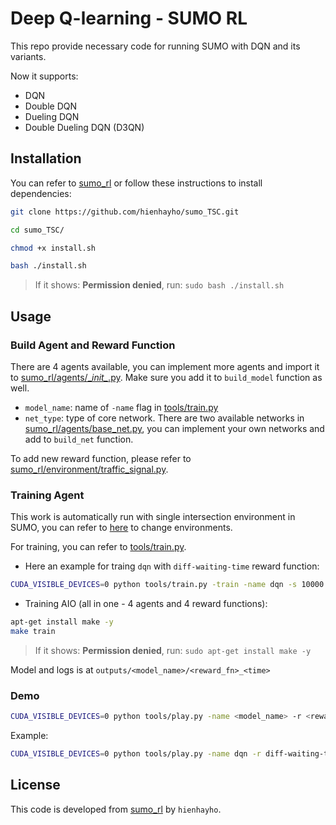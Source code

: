 # Deep Q-learning - SUMO RL

This repo provide necessary code for running SUMO with DQN and its variants.

Now it supports:
- DQN
- Double DQN
- Dueling DQN
- Double Dueling DQN (D3QN)

## Installation

You can refer to [sumo_rl](https://github.com/LucasAlegre/sumo-rl?tab=readme-ov-file#install) or follow these instructions to install dependencies:

```bash
git clone https://github.com/hienhayho/sumo_TSC.git

cd sumo_TSC/

chmod +x install.sh

bash ./install.sh
```
> If it shows: **Permission denied**, run: `sudo bash ./install.sh`

## Usage

### Build Agent and Reward Function

There are 4 agents available, you can implement more agents and import it to [sumo_rl/agents/\__init\__.py](sumo_rl/agents/__init__.py). Make sure you add it to `build_model` function as well.

- `model_name`: name of `-name` flag in [tools/train.py](tools/train.py)
- `net_type`: type of core network. There are two available networks in [sumo_rl/agents/base_net.py](sumo_rl/agents/base_net.py), you can implement your own networks and add to `build_net` function.

To add new reward function, please refer to [sumo_rl/environment/traffic_signal.py](sumo_rl/environment/traffic_signal.py).

### Training Agent
This work is automatically run with single intersection environment in SUMO, you can refer to [here](https://github.com/LucasAlegre/sumo-rl/tree/main/sumo_rl/nets) to change environments.

For training, you can refer to [tools/train.py](tools/train.py). 

* Here an example for traing `dqn` with `diff-waiting-time` reward function:
```bash
CUDA_VISIBLE_DEVICES=0 python tools/train.py -train -name dqn -s 10000
```

* Training AIO (all in one - 4 agents and 4 reward functions):
```bash
apt-get install make -y
make train
```
> If it shows: **Permission denied**, run: `sudo apt-get install make -y`

Model and logs is at `outputs/<model_name>/<reward_fn>_<time>`

### Demo
```bash
CUDA_VISIBLE_DEVICES=0 python tools/play.py -name <model_name> -r <reward_fn> -model <model_path>
```

Example:
```bash
CUDA_VISIBLE_DEVICES=0 python tools/play.py -name dqn -r diff-waiting-time -model outputs/dqn/diff-waiting-time_2024_05_28_20_10_14/model_20240528.pth
```

## License

This code is developed from [sumo_rl](https://github.com/LucasAlegre/sumo-rl) by `hienhayho`.